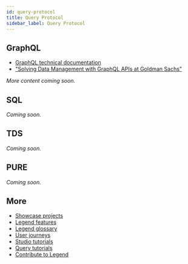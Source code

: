 ```yaml
---
id: query-protocol
title: Query Protocol
sidebar_label: Query Protocol
---
```


## GraphQL

- [GraphQL technical documentation](https://github.com/finos/legend-engine/blob/master/docs/graphQL/graphQL.md)
- ["Solving Data Management with GraphQL APIs at Goldman Sachs"](../community/legend-media.md/#hasura---solving-data-access--data-management-with-graphql-apis-at-goldman-sachshttpshasuraioenterprisegraphqlsolving-data-access-and-data-management-with-graphql-apis-at-goldman-sachsaliidsuccesssubmit) 

_More content coming soon._

## SQL
_Coming soon._

## TDS
_Coming soon._

## PURE
_Coming soon._

## More
- [Showcase projects](../showcases/showcase-projects.md)
- [Legend features](../overview/legend-features.md)
- [Legend glossary](../overview/legend-glossary.md)
- [User journeys](../user-journeys/build-data-model.md)
- [Studio tutorials](../tutorials/studio-workspace.md)
- [Query tutorials](../tutorials/query-builder.md)
- [Contribute to Legend](../community/contribute-to-legend.md)
